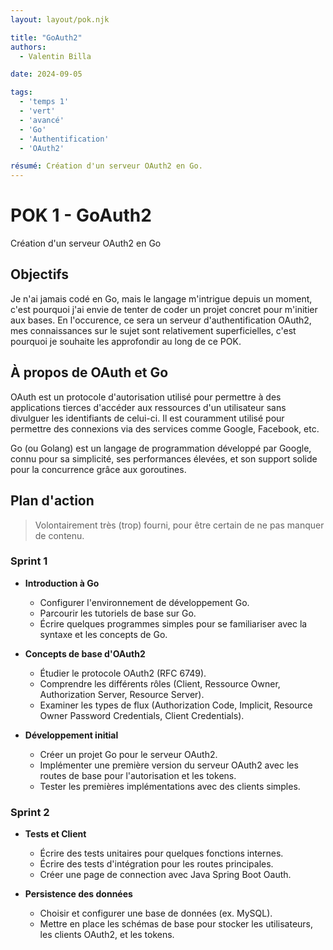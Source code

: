 ```yaml
---
layout: layout/pok.njk

title: "GoAuth2"
authors:
  - Valentin Billa

date: 2024-09-05

tags: 
  - 'temps 1'
  - 'vert'
  - 'avancé'
  - 'Go'
  - 'Authentification'
  - 'OAuth2'

résumé: Création d'un serveur OAuth2 en Go.
---
```


# POK 1 - GoAuth2
Création d'un serveur OAuth2 en Go

## Objectifs
Je n'ai jamais codé en Go, mais le langage m'intrigue depuis un moment,
c'est pourquoi j'ai envie de tenter de coder un projet concret pour m'initier aux bases.
En l'occurence, ce sera un serveur d'authentification OAuth2,
mes connaissances sur le sujet sont relativement superficielles,
c'est pourquoi je souhaite les approfondir au long de ce POK.

## À propos de OAuth et Go
OAuth est un protocole d'autorisation utilisé pour permettre à des applications tierces d'accéder aux
ressources d'un utilisateur sans divulguer les identifiants de celui-ci. Il est couramment utilisé pour
permettre des connexions via des services comme Google, Facebook, etc.

Go (ou Golang) est un langage de programmation développé par Google, connu pour sa simplicité,
ses performances élevées, et son support solide pour la concurrence grâce aux goroutines.

## Plan d'action
> Volontairement très (trop) fourni, pour être certain de ne pas manquer de contenu.

### Sprint 1
- **Introduction à Go**
    - Configurer l'environnement de développement Go.
    - Parcourir les tutoriels de base sur Go.
    - Écrire quelques programmes simples pour se familiariser avec la syntaxe et les concepts de Go.

- **Concepts de base d'OAuth2**
    - Étudier le protocole OAuth2 (RFC 6749).
    - Comprendre les différents rôles (Client, Ressource Owner, Authorization Server, Resource Server).
    - Examiner les types de flux (Authorization Code, Implicit, Resource Owner Password Credentials, Client Credentials).

- **Développement initial**
    - Créer un projet Go pour le serveur OAuth2.
    - Implémenter une première version du serveur OAuth2 avec les routes de base pour l'autorisation et les tokens.
    - Tester les premières implémentations avec des clients simples.

### Sprint 2
- **Tests et Client**
  - Écrire des tests unitaires pour quelques fonctions internes.
  - Écrire des tests d'intégration pour les routes principales.
  - Créer une page de connection avec Java Spring Boot Oauth.

- **Persistence des données**
    - Choisir et configurer une base de données (ex. MySQL).
    - Mettre en place les schémas de base pour stocker les utilisateurs, les clients OAuth2, et les tokens.
